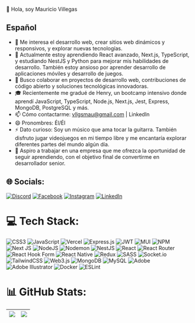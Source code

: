 👋 Hola, soy Mauricio Villegas

## Español
- 👀 Me interesa el desarrollo web, crear sitios web dinámicos y responsivos, y explorar nuevas tecnologías.
- 🌱 Actualmente estoy aprendiendo React avanzado, Next.js, TypeScript, y estudiando NestJS y Python para mejorar mis habilidades de desarrollo. También estoy ansioso por aprender desarrollo de aplicaciones móviles y desarrollo de juegos.
- 💞️ Busco colaborar en proyectos de desarrollo web, contribuciones de código abierto y soluciones tecnológicas innovadoras.
- 🎓 Recientemente me gradué de Henry, un bootcamp intensivo donde aprendí JavaScript, TypeScript, Node.js, Next.js, Jest, Express, MongoDB, PostgreSQL y más.
- 📫 Cómo contactarme: vllgsmau@gmail.com | LinkedIn
- 😄 Pronombres: Él/Él
- ⚡ Dato curioso: Soy un músico que ama tocar la guitarra. También disfruto jugar videojuegos en mi tiempo libre y me encantaría explorar diferentes partes del mundo algún día.
- 💼 Aspiro a trabajar en una empresa que me ofrezca la oportunidad de seguir aprendiendo, con el objetivo final de convertirme en desarrollador senior.



## 🌐 Socials:
[![Discord](https://img.shields.io/badge/Discord-%237289DA.svg?logo=discord&logoColor=white)](https://discord.gg/rock_st) [![Facebook](https://img.shields.io/badge/Facebook-%231877F2.svg?logo=Facebook&logoColor=white)](https://facebook.com/https://www.facebook.com/Axel.vllgs/) [![Instagram](https://img.shields.io/badge/Instagram-%23E4405F.svg?logo=Instagram&logoColor=white)](https://instagram.com/https://www.instagram.com/mauvllgs/) [![LinkedIn](https://img.shields.io/badge/LinkedIn-%230077B5.svg?logo=linkedin&logoColor=white)](https://linkedin.com/in/https://www.linkedin.com/in/mauricio-villegas-63a308246/) 

# 💻 Tech Stack:
![CSS3](https://img.shields.io/badge/css3-%231572B6.svg?style=for-the-badge&logo=css3&logoColor=white) ![JavaScript](https://img.shields.io/badge/javascript-%23323330.svg?style=for-the-badge&logo=javascript&logoColor=%23F7DF1E) ![Vercel](https://img.shields.io/badge/vercel-%23000000.svg?style=for-the-badge&logo=vercel&logoColor=white) ![Express.js](https://img.shields.io/badge/express.js-%23404d59.svg?style=for-the-badge&logo=express&logoColor=%2361DAFB) ![JWT](https://img.shields.io/badge/JWT-black?style=for-the-badge&logo=JSON%20web%20tokens) ![MUI](https://img.shields.io/badge/MUI-%230081CB.svg?style=for-the-badge&logo=mui&logoColor=white) ![NPM](https://img.shields.io/badge/NPM-%23CB3837.svg?style=for-the-badge&logo=npm&logoColor=white) ![Next JS](https://img.shields.io/badge/Next-black?style=for-the-badge&logo=next.js&logoColor=white) ![NodeJS](https://img.shields.io/badge/node.js-6DA55F?style=for-the-badge&logo=node.js&logoColor=white) ![Nodemon](https://img.shields.io/badge/NODEMON-%23323330.svg?style=for-the-badge&logo=nodemon&logoColor=%BBDEAD) ![NestJS](https://img.shields.io/badge/nestjs-%23E0234E.svg?style=for-the-badge&logo=nestjs&logoColor=white) ![React](https://img.shields.io/badge/react-%2320232a.svg?style=for-the-badge&logo=react&logoColor=%2361DAFB) ![React Router](https://img.shields.io/badge/React_Router-CA4245?style=for-the-badge&logo=react-router&logoColor=white) ![React Hook Form](https://img.shields.io/badge/React%20Hook%20Form-%23EC5990.svg?style=for-the-badge&logo=reacthookform&logoColor=white) ![React Native](https://img.shields.io/badge/react_native-%2320232a.svg?style=for-the-badge&logo=react&logoColor=%2361DAFB) ![Redux](https://img.shields.io/badge/redux-%23593d88.svg?style=for-the-badge&logo=redux&logoColor=white) ![SASS](https://img.shields.io/badge/SASS-hotpink.svg?style=for-the-badge&logo=SASS&logoColor=white) ![Socket.io](https://img.shields.io/badge/Socket.io-black?style=for-the-badge&logo=socket.io&badgeColor=010101) ![TailwindCSS](https://img.shields.io/badge/tailwindcss-%2338B2AC.svg?style=for-the-badge&logo=tailwind-css&logoColor=white) ![Web3.js](https://img.shields.io/badge/web3.js-F16822?style=for-the-badge&logo=web3.js&logoColor=white) ![MongoDB](https://img.shields.io/badge/MongoDB-%234ea94b.svg?style=for-the-badge&logo=mongodb&logoColor=white) ![MySQL](https://img.shields.io/badge/mysql-4479A1.svg?style=for-the-badge&logo=mysql&logoColor=white) ![Adobe](https://img.shields.io/badge/adobe-%23FF0000.svg?style=for-the-badge&logo=adobe&logoColor=white) ![Adobe Illustrator](https://img.shields.io/badge/adobe%20illustrator-%23FF9A00.svg?style=for-the-badge&logo=adobe%20illustrator&logoColor=white) ![Docker](https://img.shields.io/badge/docker-%230db7ed.svg?style=for-the-badge&logo=docker&logoColor=white) ![ESLint](https://img.shields.io/badge/ESLint-4B3263?style=for-the-badge&logo=eslint&logoColor=white)
# 📊 GitHub Stats:
| ![](https://github-readme-streak-stats.herokuapp.com/?user=V-Mau&theme=tokyonight&hide_border=false) | ![](https://github-readme-stats.vercel.app/api/top-langs/?username=V-Mau&theme=tokyonight&hide_border=false&include_all_commits=false&count_private=false&layout=compact) |
|---|---|


<!-- Proudly created with GPRM ( https://gprm.itsvg.in ) -->
